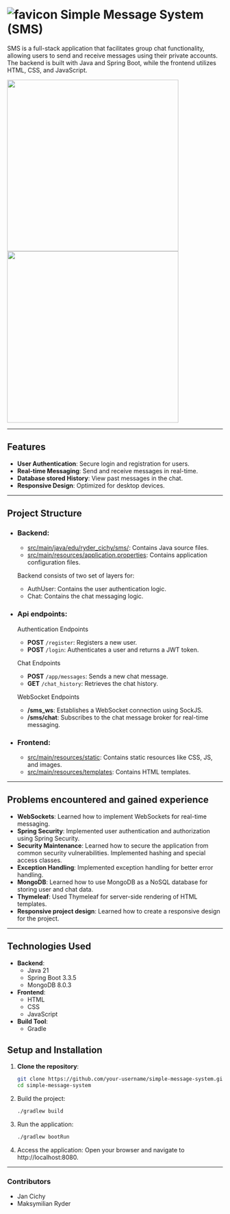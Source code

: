 # ![favicon](https://github.com/user-attachments/assets/aff09026-2ae6-417f-b8e5-ab62d302b573) Simple Message System (SMS)

SMS is a full-stack application that facilitates group chat functionality,
allowing users to send and receive messages using their private accounts.
The backend is built with Java and Spring Boot,
while the frontend utilizes HTML, CSS, and JavaScript.

<p>
  <img src="https://github.com/user-attachments/assets/884ae105-d83b-4960-b799-1e4cdd32a38f" width="400"/>
  <img src="https://github.com/user-attachments/assets/6df2caae-9a00-4e79-b37c-90c871c6a060" width="400"/>
</p>

---
## Features
- **User Authentication**: Secure login and registration for users.
- **Real-time Messaging**: Send and receive messages in real-time.
- **Database stored History**: View past messages in the chat.
- **Responsive Design**: Optimized for desktop devices.

---
## Project Structure
- ### **Backend**:
    - [src/main/java/edu/ryder_cichy/sms/](./src/main/java/edu/ryder_cichy/sms/): Contains Java source files.
    - [src/main/resources/application.properties](./src/main/resources/application.properties): Contains application configuration files.

    Backend consists of two set of layers for:
    - AuthUser: Contains the user authentication logic.
    - Chat: Contains the chat messaging logic.
  
- ### **Api endpoints**:

    Authentication Endpoints
  - **POST** `/register`: Registers a new user.
  - **POST** `/login`: Authenticates a user and returns a JWT token.

  Chat Endpoints
    - **POST** `/app/messages`: Sends a new chat message.
    - **GET** `/chat_history`: Retrieves the chat history.

  WebSocket Endpoints
    - **/sms_ws**: Establishes a WebSocket connection using SockJS.
    - **/sms/chat**: Subscribes to the chat message broker for real-time messaging.



- ### **Frontend**:
    - [src/main/resources/static](./src/main/resources/static): Contains static resources like CSS, JS, and images.
    - [src/main/resources/templates](./src/main/resources/templates): Contains HTML templates.

---
## Problems encountered and gained experience

- **WebSockets**: Learned how to implement WebSockets for real-time messaging.
- **Spring Security**: Implemented user authentication and authorization using Spring Security.
- **Security Maintenance**: Learned how to secure the application from common security vulnerabilities.
Implemented hashing and special access classes.
- **Exception Handling**: Implemented exception handling for better error handling.
- **MongoDB**: Learned how to use MongoDB as a NoSQL database for storing user and chat data.
- **Thymeleaf**: Used Thymeleaf for server-side rendering of HTML templates.
- **Responsive project design**: Learned how to create a responsive design for the project.

---

## Technologies Used
- **Backend**:
    - Java 21
    - Spring Boot 3.3.5
    - MongoDB 8.0.3
- **Frontend**:
    - HTML
    - CSS
    - JavaScript
- **Build Tool**:
    - Gradle

## Setup and Installation
1. **Clone the repository**:
   ```sh
   git clone https://github.com/your-username/simple-message-system.git
   cd simple-message-system

2. Build the project:  
    ```sh
    ./gradlew build

3. Run the application:  
    ```sh
    ./gradlew bootRun

4. Access the application: Open your browser and navigate to http://localhost:8080.  

---
### Contributors

- Jan Cichy
- Maksymilian Ryder
